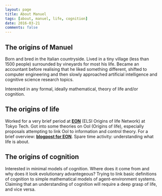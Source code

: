 ```yaml
---
layout: page
title: About Manuel
tags: [about, manuel, life, cognition]
date: 2016-03-21
comments: false
---
```

    
[//]: # (<center><a href="http://taylantatli.github.io/Moon"><b>Moon</b></a> is a minimal, one column jekyll theme.</center>)

## The origins of Manuel
Born and bred in the Italian countryside. Lived in a tiny village (less than 1500 people) surrounded by vineyards for most his life. Became an accountant before realising that he liked something different, shifted to computer engineering and then slowly approached artificial intelligence and cognitive science research topics.

Interested in any formal, ideally mathematical, theory of life and/or cognition.

## The origins of life
Worked for a very brief period at <a href="http://eon.elsi.jp/"><b>EON</b></a> (ELSI Origins of life Network) at Tokyo Tech. Got into some theories on Ool (Origins of life), especially proposals attempting to link Ool to information and control theory. For a brief overview: <a href="http://eon.elsi.jp/information-and-regulation-at-the-origins-of-life/"><b>blogpost for EON</b></a>. Spare time activity: understanding what life is about.

## The origins of cognition
Interested in minimal models of cognition. Where does it come from and why does it look evolutionary advantegeous? Trying to link basic definitions of cognition to simple mathematical models of agent-environment systems. Claiming that an understanding of cognition will require a deep grasp of life, and vice versa. 
